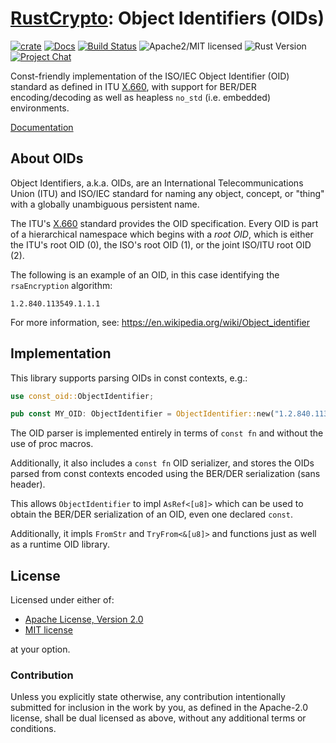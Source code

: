 # [RustCrypto]: Object Identifiers (OIDs)

[![crate][crate-image]][crate-link]
[![Docs][docs-image]][docs-link]
[![Build Status][build-image]][build-link]
![Apache2/MIT licensed][license-image]
![Rust Version][rustc-image]
[![Project Chat][chat-image]][chat-link]

Const-friendly implementation of the ISO/IEC Object Identifier (OID) standard
as defined in ITU [X.660], with support for BER/DER encoding/decoding as well
as heapless `no_std` (i.e. embedded) environments.

[Documentation][docs-link]

## About OIDs

Object Identifiers, a.k.a. OIDs, are an International Telecommunications
Union (ITU) and ISO/IEC standard for naming any object, concept, or "thing"
with a globally unambiguous persistent name.

The ITU's [X.660] standard provides the OID specification. Every OID is part of
a hierarchical namespace which begins with a *root OID*, which is either the
ITU's root OID (0), the ISO's root OID (1), or the joint ISO/ITU root OID (2).

The following is an example of an OID, in this case identifying the
`rsaEncryption` algorithm:

```text
1.2.840.113549.1.1.1
```

For more information, see: <https://en.wikipedia.org/wiki/Object_identifier>

## Implementation

This library supports parsing OIDs in const contexts, e.g.:

```rust
use const_oid::ObjectIdentifier;

pub const MY_OID: ObjectIdentifier = ObjectIdentifier::new("1.2.840.113549.1.1.1");
```

The OID parser is implemented entirely in terms of `const fn` and without the
use of proc macros.

Additionally, it also includes a `const fn` OID serializer, and stores the OIDs
parsed from const contexts encoded using the BER/DER serialization
(sans header).

This allows `ObjectIdentifier` to impl `AsRef<[u8]>` which can be used to
obtain the BER/DER serialization of an OID, even one declared `const`.

Additionally, it impls `FromStr` and `TryFrom<&[u8]>` and functions just as
well as a runtime OID library.

## License

Licensed under either of:

* [Apache License, Version 2.0](http://www.apache.org/licenses/LICENSE-2.0)
* [MIT license](http://opensource.org/licenses/MIT)

at your option.

### Contribution

Unless you explicitly state otherwise, any contribution intentionally submitted
for inclusion in the work by you, as defined in the Apache-2.0 license, shall be
dual licensed as above, without any additional terms or conditions.

[//]: # (badges)

[crate-image]: https://img.shields.io/crates/v/const-oid.svg
[crate-link]: https://crates.io/crates/const-oid
[docs-image]: https://docs.rs/const-oid/badge.svg
[docs-link]: https://docs.rs/const-oid/
[license-image]: https://img.shields.io/badge/license-Apache2.0/MIT-blue.svg
[rustc-image]: https://img.shields.io/badge/rustc-1.51+-blue.svg
[chat-image]: https://img.shields.io/badge/zulip-join_chat-blue.svg
[chat-link]: https://rustcrypto.zulipchat.com/#narrow/stream/300570-formats
[build-image]: https://github.com/RustCrypto/formats/workflows/const-oid/badge.svg?branch=master&event=push
[build-link]: https://github.com/RustCrypto/formats/actions

[//]: # (links)

[RustCrypto]: https://github.com/rustcrypto
[X.660]: https://www.itu.int/rec/T-REC-X.660
